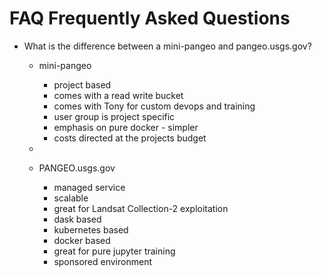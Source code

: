# FAQ Frequently Asked Questions

- What is the difference between a mini-pangeo and pangeo.usgs.gov?
	- mini-pangeo
		- project based
		- comes with a read write bucket
		- comes with Tony for custom devops and training
		- user group is project specific
		- emphasis on pure docker - simpler
		- costs directed at the projects budget

	- 
	- PANGEO.usgs.gov
		- managed service
		- scalable
		- great for Landsat Collection-2 exploitation
		- dask based
		- kubernetes based
		- docker based
		- great for pure jupyter training
		- sponsored environment
